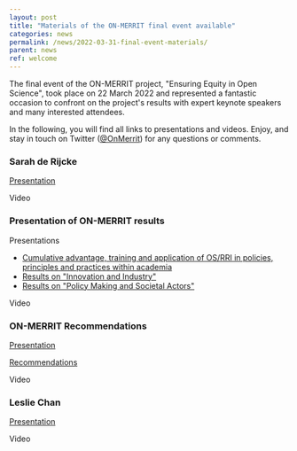 ```yaml
---
layout: post
title: "Materials of the ON-MERRIT final event available"
categories: news
permalink: /news/2022-03-31-final-event-materials/
parent: news
ref: welcome
---
```


The final event of the ON-MERRIT project, "Ensuring Equity in Open Science", took place on 22 March 2022 and represented a fantastic occasion to confront on the project's results with expert keynote speakers and many interested attendees.

In the following, you will find all links to presentations and videos. Enjoy, and stay in touch on Twitter ([@OnMerrit](https://twitter.com/OnMerrit)) for any questions or comments.


### Sarah de Rijcke
[Presentation](https://doi.org/10.5281/zenodo.6397581)

Video

<div class="responsive-embed">
  </div>
  
### Presentation of ON-MERRIT results
Presentations
* [Cumulative advantage, training and application of OS/RRI in policies, principles and practices within academia](https://doi.org/10.5281/zenodo.6397632)
* [Results on "Innovation and Industry"](https://doi.org/10.5281/zenodo.6397703)
* [Results on "Policy Making and Societal Actors"](https://doi.org/10.5281/zenodo.6397757)

Video
<div class="responsive-embed">
  </div>
  
### ON-MERRIT Recommendations
[Presentation](https://doi.org/10.5281/zenodo.6407932)

[Recommendations](https://doi.org/10.5281/zenodo.6276752)

Video
<div class="responsive-embed">
  </div>

### Leslie Chan
[Presentation](https://doi.org/10.5281/zenodo.6377047)

Video
<div class="responsive-embed">
  </div>
